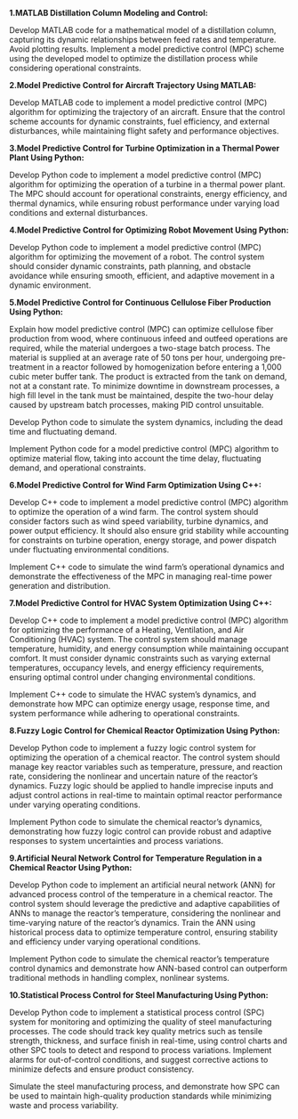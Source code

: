 **1.MATLAB Distillation Column Modeling and Control:**

Develop MATLAB code for a mathematical model of a distillation column, capturing its dynamic relationships between feed rates and temperature. Avoid plotting results.
Implement a model predictive control (MPC) scheme using the developed model to optimize the distillation process while considering operational constraints.

**2.Model Predictive Control for Aircraft Trajectory Using MATLAB:**

Develop MATLAB code to implement a model predictive control (MPC) algorithm for optimizing the trajectory of an aircraft. Ensure that the control scheme accounts for dynamic constraints, fuel efficiency, and external disturbances, while maintaining flight safety and performance objectives.

**3.Model Predictive Control for Turbine Optimization in a Thermal Power Plant Using Python:**

Develop Python code to implement a model predictive control (MPC) algorithm for optimizing the operation of a turbine in a thermal power plant. The MPC should account for operational constraints, energy efficiency, and thermal dynamics, while ensuring robust performance under varying load conditions and external disturbances.

**4.Model Predictive Control for Optimizing Robot Movement Using Python:**

Develop Python code to implement a model predictive control (MPC) algorithm for optimizing the movement of a robot. The control system should consider dynamic constraints, path planning, and obstacle avoidance while ensuring smooth, efficient, and adaptive movement in a dynamic environment.

**5.Model Predictive Control for Continuous Cellulose Fiber Production Using Python:**

Explain how model predictive control (MPC) can optimize cellulose fiber production from wood, where continuous infeed and outfeed operations are required, while the material undergoes a two-stage batch process. The material is supplied at an average rate of 50 tons per hour, undergoing pre-treatment in a reactor followed by homogenization before entering a 1,000 cubic meter buffer tank. The product is extracted from the tank on demand, not at a constant rate. To minimize downtime in downstream processes, a high fill level in the tank must be maintained, despite the two-hour delay caused by upstream batch processes, making PID control unsuitable.

Develop Python code to simulate the system dynamics, including the dead time and fluctuating demand.

Implement Python code for a model predictive control (MPC) algorithm to optimize material flow, taking into account the time delay, fluctuating demand, and operational constraints.

**6.Model Predictive Control for Wind Farm Optimization Using C++:**

Develop C++ code to implement a model predictive control (MPC) algorithm to optimize the operation of a wind farm. The control system should consider factors such as wind speed variability, turbine dynamics, and power output efficiency. It should also ensure grid stability while accounting for constraints on turbine operation, energy storage, and power dispatch under fluctuating environmental conditions.

Implement C++ code to simulate the wind farm’s operational dynamics and demonstrate the effectiveness of the MPC in managing real-time power generation and distribution.

**7.Model Predictive Control for HVAC System Optimization Using C++:**

Develop C++ code to implement a model predictive control (MPC) algorithm for optimizing the performance of a Heating, Ventilation, and Air Conditioning (HVAC) system. The control system should manage temperature, humidity, and energy consumption while maintaining occupant comfort. It must consider dynamic constraints such as varying external temperatures, occupancy levels, and energy efficiency requirements, ensuring optimal control under changing environmental conditions.

Implement C++ code to simulate the HVAC system’s dynamics, and demonstrate how MPC can optimize energy usage, response time, and system performance while adhering to operational constraints.

**8.Fuzzy Logic Control for Chemical Reactor Optimization Using Python:**

Develop Python code to implement a fuzzy logic control system for optimizing the operation of a chemical reactor. The control system should manage key reactor variables such as temperature, pressure, and reaction rate, considering the nonlinear and uncertain nature of the reactor’s dynamics. Fuzzy logic should be applied to handle imprecise inputs and adjust control actions in real-time to maintain optimal reactor performance under varying operating conditions.

Implement Python code to simulate the chemical reactor’s dynamics, demonstrating how fuzzy logic control can provide robust and adaptive responses to system uncertainties and process variations.

**9.Artificial Neural Network Control for Temperature Regulation in a Chemical Reactor Using Python:**

Develop Python code to implement an artificial neural network (ANN) for advanced process control of the temperature in a chemical reactor. The control system should leverage the predictive and adaptive capabilities of ANNs to manage the reactor’s temperature, considering the nonlinear and time-varying nature of the reactor’s dynamics. Train the ANN using historical process data to optimize temperature control, ensuring stability and efficiency under varying operational conditions.

Implement Python code to simulate the chemical reactor’s temperature control dynamics and demonstrate how ANN-based control can outperform traditional methods in handling complex, nonlinear systems.

**10.Statistical Process Control for Steel Manufacturing Using Python:**

Develop Python code to implement a statistical process control (SPC) system for monitoring and optimizing the quality of steel manufacturing processes. The code should track key quality metrics such as tensile strength, thickness, and surface finish in real-time, using control charts and other SPC tools to detect and respond to process variations. Implement alarms for out-of-control conditions, and suggest corrective actions to minimize defects and ensure product consistency.

Simulate the steel manufacturing process, and demonstrate how SPC can be used to maintain high-quality production standards while minimizing waste and process variability.
